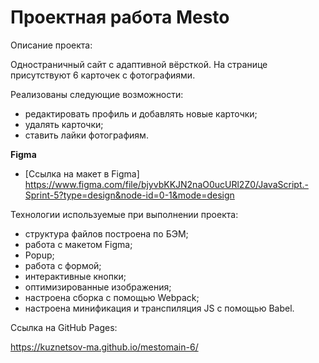 # Проектная работа Mesto

Описание проекта:

Одностраничный сайт с адаптивной вёрсткой. На странице присутствуют 6 карточек с фотографиями.

Реализованы следующие возможности:

- редактировать профиль и добавлять новые карточки;
- удалять карточки;
- ставить лайки фотографиям.

**Figma**

* [Ссылка на макет в Figma] https://www.figma.com/file/bjyvbKKJN2naO0ucURl2Z0/JavaScript.-Sprint-5?type=design&node-id=0-1&mode=design

Технологии используемые при выполнении проекта:

- структура файлов построена по БЭМ;
- работа с макетом Figma;
- Popup;
- работа с формой;
- интерактивные кнопки;
- оптимизированные изображения;
- настроена сборка с помощью Webpack;
- настроена минификация и транспиляция JS с помощью Babel.

Ссылка на GitHub Pages:

https://kuznetsov-ma.github.io/mestomain-6/

